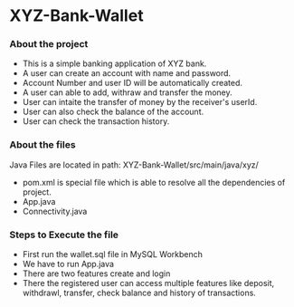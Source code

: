 # XYZ-Bank-Wallet

### About the project
 - This is a simple banking application of XYZ bank.
 - A user can create an account with name and password. 
 - Account Number and user ID will be automatically created.
 - A user can able to add, withraw and transfer the money.
 - User can intaite the transfer of money by the receiver's userId.
 - User can also check the balance of the account.
 - User can check the transaction history. 

### About the files
   Java Files are located in path:   XYZ-Bank-Wallet/src/main/java/xyz/
 - pom.xml is special file which is able to resolve all the dependencies of project.
 - App.java
 - Connectivity.java
 
### Steps to Execute the file
- First run the wallet.sql file in MySQL Workbench
- We have to run App.java
- There are two features create and login
- There the registered user can access multiple features like deposit, withdrawl, transfer, check balance and history of transactions.
